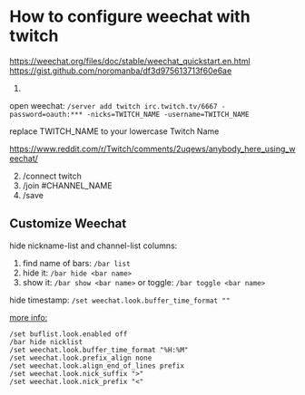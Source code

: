 # How to configure weechat with twitch

https://weechat.org/files/doc/stable/weechat_quickstart.en.html
https://gist.github.com/noromanba/df3d975613713f60e6ae

1.
open weechat:
`/server add twitch irc.twitch.tv/6667 -password=oauth:*** -nicks=TWITCH_NAME -username=TWITCH_NAME`

replace TWITCH_NAME to your lowercase Twitch Name

https://www.reddit.com/r/Twitch/comments/2uqews/anybody_here_using_weechat/


2. /connect twitch
3. /join #CHANNEL_NAME
4. /save


## Customize Weechat


hide nickname-list and channel-list columns:
1. find name of bars: `/bar list`
2. hide it: `/bar hide <bar name>`
3. show it: `/bar show <bar name>` or toggle: `/bar toggle <bar name>`

hide timestamp:
`/set weechat.look.buffer_time_format ""`

[more info:](https://weechat.org/files/doc/devel/weechat_faq.en.html#small_terminal)

```
/set buflist.look.enabled off
/bar hide nicklist
/set weechat.look.buffer_time_format "%H:%M"
/set weechat.look.prefix_align none
/set weechat.look.align_end_of_lines prefix
/set weechat.look.nick_suffix ">"
/set weechat.look.nick_prefix "<"
```
